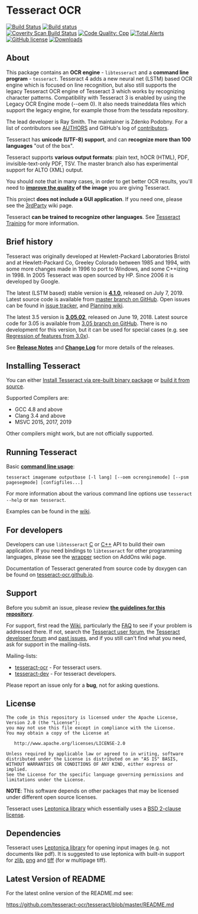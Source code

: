 # Tesseract OCR

[![Build Status](https://travis-ci.org/tesseract-ocr/tesseract.svg?branch=master)](https://travis-ci.org/tesseract-ocr/tesseract)
[![Build status](https://ci.appveyor.com/api/projects/status/miah0ikfsf0j3819/branch/master?svg=true)](https://ci.appveyor.com/project/zdenop/tesseract/)<br>
[![Coverity Scan Build Status](https://scan.coverity.com/projects/tesseract-ocr/badge.svg)](https://scan.coverity.com/projects/tesseract-ocr)
[![Code Quality: Cpp](https://img.shields.io/lgtm/grade/cpp/g/tesseract-ocr/tesseract.svg?logo=lgtm&logoWidth=18)](https://lgtm.com/projects/g/tesseract-ocr/tesseract/context:cpp)
[![Total Alerts](https://img.shields.io/lgtm/alerts/g/tesseract-ocr/tesseract.svg?logo=lgtm&logoWidth=18)](https://lgtm.com/projects/g/tesseract-ocr/tesseract/alerts)<br/>
[![GitHub license](https://img.shields.io/badge/license-Apache--2.0-blue.svg)](https://raw.githubusercontent.com/tesseract-ocr/tesseract/master/LICENSE)
[![Downloads](https://img.shields.io/badge/download-all%20releases-brightgreen.svg)](https://github.com/tesseract-ocr/tesseract/releases/)

## About

This package contains an **OCR engine** - `libtesseract` and a **command line program** - `tesseract`.
Tesseract 4 adds a new neural net (LSTM) based OCR engine which is focused
on line recognition, but also still supports the legacy Tesseract OCR engine of
Tesseract 3 which works by recognizing character patterns. Compatibility with
Tesseract 3 is enabled by using the Legacy OCR Engine mode (--oem 0).
It also needs traineddata files which support the legacy engine, for example
those from the tessdata repository.

The lead developer is Ray Smith. The maintainer is Zdenko Podobny.
For a list of contributors see [AUTHORS](https://github.com/tesseract-ocr/tesseract/blob/master/AUTHORS)
and GitHub's log of [contributors](https://github.com/tesseract-ocr/tesseract/graphs/contributors).

Tesseract has **unicode (UTF-8) support**, and can **recognize more than 100 languages** "out of the box".

Tesseract supports **various output formats**: plain text, hOCR (HTML), PDF, invisible-text-only PDF, TSV. The master branch also has experimental support for ALTO (XML) output.

You should note that in many cases, in order to get better OCR results, you'll need to **[improve the quality](https://github.com/tesseract-ocr/tesseract/wiki/ImproveQuality) of the image** you are giving Tesseract.

This project **does not include a GUI application**. If you need one, please see the [3rdParty](https://github.com/tesseract-ocr/tesseract/wiki/User-Projects-%E2%80%93-3rdParty) wiki page.

Tesseract **can be trained to recognize other languages**. See [Tesseract Training](https://github.com/tesseract-ocr/tesseract/wiki/TrainingTesseract) for more information.

## Brief history

Tesseract was originally developed at Hewlett-Packard Laboratories Bristol and
at Hewlett-Packard Co, Greeley Colorado between 1985 and 1994, with some
more changes made in 1996 to port to Windows, and some C++izing in 1998.
In 2005 Tesseract was open sourced by HP. Since 2006 it is developed by Google.

The latest (LSTM based) stable version is **[4.1.0](https://github.com/tesseract-ocr/tesseract/releases/tag/4.1.0)**, released on July 7, 2019. Latest source code is available from [master branch on GitHub](https://github.com/tesseract-ocr/tesseract/tree/master). Open issues can be found in [issue tracker](https://github.com/tesseract-ocr/tesseract/issues), and [Planning wiki](https://github.com/tesseract-ocr/tesseract/wiki/Planning).

The latest 3.5 version is **[3.05.02](https://github.com/tesseract-ocr/tesseract/releases/tag/3.05.02)**, released on June 19, 2018. Latest source code for 3.05 is available from [3.05 branch on GitHub](https://github.com/tesseract-ocr/tesseract/tree/3.05). There is no development for this version, but it can be used for special cases (e.g. see [Regression of features from 3.0x](https://github.com/tesseract-ocr/tesseract/wiki/Planning#regression-of-features-from-30x)).

See **[Release Notes](https://github.com/tesseract-ocr/tesseract/wiki/ReleaseNotes)** and **[Change Log](https://github.com/tesseract-ocr/tesseract/blob/master/ChangeLog)** for more details of the releases.

## Installing Tesseract

You can either [Install Tesseract via pre-built binary package](https://github.com/tesseract-ocr/tesseract/wiki) or [build it from source](https://github.com/tesseract-ocr/tesseract/wiki/Compiling).

Supported Compilers are:

* GCC 4.8 and above
* Clang 3.4 and above
* MSVC 2015, 2017, 2019

Other compilers might work, but are not officially supported.

## Running Tesseract

Basic **[command line usage](https://github.com/tesseract-ocr/tesseract/wiki/Command-Line-Usage)**:

    tesseract imagename outputbase [-l lang] [--oem ocrenginemode] [--psm pagesegmode] [configfiles...]

For more information about the various command line options use `tesseract --help` or `man tesseract`.

Examples can be found in the [wiki](https://github.com/tesseract-ocr/tesseract/wiki/Command-Line-Usage#simplest-invocation-to-ocr-an-image).

## For developers

Developers can use `libtesseract` [C](https://github.com/tesseract-ocr/tesseract/blob/master/src/api/capi.h) or [C++](https://github.com/tesseract-ocr/tesseract/blob/master/src/api/baseapi.h) API to build their own application. If you need bindings to `libtesseract` for other programming languages, please see the [wrapper](https://github.com/tesseract-ocr/tesseract/wiki/AddOns#tesseract-wrappers) section on AddOns wiki page.

Documentation of Tesseract generated from source code by doxygen can be found on [tesseract-ocr.github.io](https://tesseract-ocr.github.io/).

## Support

Before you submit an issue, please review **[the guidelines for this repository](https://github.com/tesseract-ocr/tesseract/blob/master/CONTRIBUTING.md)**.

For support, first read the [Wiki](https://github.com/tesseract-ocr/tesseract/wiki), particularly the [FAQ](https://github.com/tesseract-ocr/tesseract/wiki/FAQ) to see if your problem is addressed there. If not, search the [Tesseract user forum](https://groups.google.com/d/forum/tesseract-ocr), the [Tesseract developer forum](https://groups.google.com/d/forum/tesseract-dev) and [past issues](https://github.com/tesseract-ocr/tesseract/issues), and if you still can't find what you need, ask for support in the mailing-lists.

Mailing-lists:
* [tesseract-ocr](https://groups.google.com/d/forum/tesseract-ocr) - For tesseract users.
* [tesseract-dev](https://groups.google.com/d/forum/tesseract-dev) - For tesseract developers.

Please report an issue only for a **bug**, not for asking questions.

## License

    The code in this repository is licensed under the Apache License, Version 2.0 (the "License");
    you may not use this file except in compliance with the License.
    You may obtain a copy of the License at

       http://www.apache.org/licenses/LICENSE-2.0

    Unless required by applicable law or agreed to in writing, software
    distributed under the License is distributed on an "AS IS" BASIS,
    WITHOUT WARRANTIES OR CONDITIONS OF ANY KIND, either express or implied.
    See the License for the specific language governing permissions and
    limitations under the License.

**NOTE**: This software depends on other packages that may be licensed under different open source licenses.

Tesseract uses [Leptonica library](http://leptonica.com/) which essentially
uses a [BSD 2-clause license](http://leptonica.com/about-the-license.html).

## Dependencies

Tesseract uses [Leptonica library](https://github.com/DanBloomberg/leptonica)
for opening input images (e.g. not documents like pdf).
It is suggested to use leptonica with built-in support for [zlib](https://zlib.net),
[png](https://sourceforge.net/projects/libpng) and
[tiff](http://www.simplesystems.org/libtiff) (for w multipage tiff).

## Latest Version of README

For the latest online version of the README.md see:

https://github.com/tesseract-ocr/tesseract/blob/master/README.md
